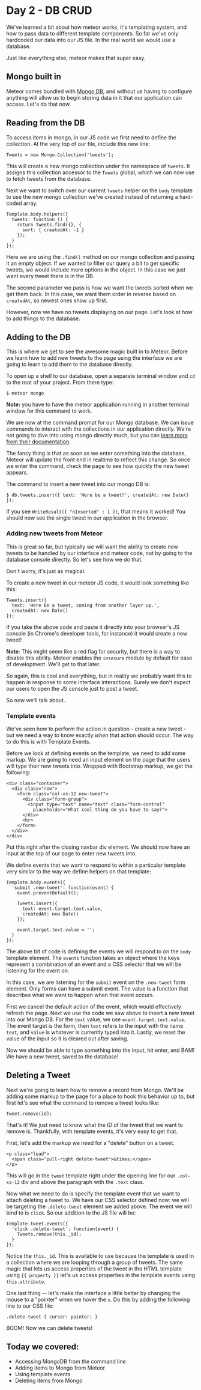 # Day 2 - DB CRUD

We've learned a bit about how meteor works, it's templating system, and how to
pass data to different template components. So far we've only hardcoded our data
into our JS file. In the real world we would use a database.

Just like everything else, meteor makes that super easy.

## Mongo built in

Meteor comes bundled with [Mongo DB](mongodb), and without us having to configure
anything will allow us to begin storing data in it that our application can
access. Let's do that now.

## Reading from the DB

To access items in mongo, in our JS code we first need to define the collection.
At the very top of our file, include this new line:

```
Tweets = new Mongo.Collection('tweets');
```

This will create a new mongo collection under the namespace of `tweets`. It
assigns this collection accessor to the `Tweets` global, which we can now use to
fetch tweets from the database.

Next we want to switch over our current `tweets` helper on the `body` template
to use the new mongo collection we've created instead of returning a hard-coded
array.

```
Template.body.helpers({
  tweets: function () {
    return Tweets.find({}, {
      sort: { createdAt: -1 }
    });
  }
});
```

Here we are using the `.find()` method on our mongo collection and passing it an
empty object. If we wanted to filter our query a bit to get specific tweets, we
would include more options in the object. In this case we just want every tweet
there is in the DB.

The second parameter we pass is how we want the tweets sorted when we get them
back. In this case, we want them order in reverse based on `createdAt`, so
newest ones show up first.

However, now we have no tweets displaying on our page. Let's look at how to add
things to the database.

## Adding to the DB

This is where we get to see the awesome magic built in to Meteor. Before we
learn how to add new tweets to the page using the interface we are going to
learn to add them to the database directly.

To open up a shell to our database, open a separate terminal window and `cd` to
the root of your project. From there type:

```
$ meteor mongo
```

**Note:** you have to have the meteor application running in another terminal
window for this command to work. 

We are now at the command prompt for our Mongo database. We can issue commands
to interact with the collections in our application directly. We're not going to
dive into using mongo directly much, but you can [learn more from their
documentation](mongodocs).

The fancy thing is that as soon as we enter something into the database, Meteor
will update the front end in realtime to reflect this change. So once we enter
the command, check the page to see how quickly the new tweet appears.

The command to insert a new tweet into our mongo DB is:

```
$ db.tweets.insert({ text: 'Here be a tweet!', createdAt: new Date() });
```

If you see `WriteResult({ "nInserted" : 1 })`, that means it worked! You should
now see the single tweet in our application in the browser.

### Adding new tweets from Meteor

This is great so far, but typically we will want the ability to create new
tweets to be handled by our interface and meteor code, not by going to the
database console directly. So let's see how we do that.

Don't worry, it's just as magical.

To create a new tweet in our meteor JS code, it would look something like this:

```
Tweets.insert({
  text: 'Here be a tweet, coming from another layer up.',
  createdAt: new Date()
});
```

If you take the above code and paste it directly into your browser's JS console
(in Chrome's developer tools, for instance) it would create a new tweet!

**Note**: This might seem like a red flag for security, but there is a way to
disable this ability. Meteor enables the `insecure` module by default for ease
of development. We'll get to that later.

So again, this is cool and everything, but in reality we probably want this to
happen in response to some interface interactions. Surely we don't expect our
users to open the JS console just to post a tweet.

So now we'll talk about..

### Template events

We've seen how to perform the action in question - create a new tweet - but we
need a way to know exactly *when* that action should occur. The way to do this
is with Template Events.

Before we look at defining events on the template, we need to add some markup.
We are going to need an input element on the page that the users will type their
new tweets into. Wrapped with Bootstrap markup, we get the following:

```
<div class="container">
  <div class="row">
    <form class="col-xs-12 new-tweet">
      <div class="form-group">
        <input type="text" name="text" class="form-control"
          placeholder="What cool thing do you have to say?">
      </div>
      <hr>
    </form>
  </div>
</div>
```

Put this right after the closing navbar div element. We should now have an input
at the top of our page to enter new tweets into.

We define events that we want to respond to within a particular template very
similar to the way we define helpers on that template:

```
Template.body.events({
  'submit .new-tweet': function(event) {
    event.preventDefault();

    Tweets.insert({
      text: event.target.text.value,
      createdAt: new Date()
    });

    event.target.text.value = '';
  }
});
```

The above bit of code is defining the events we will respond to on the `body`
template element. The `events` function takes an object where the keys represent
a combination of an event and a CSS selector that we will be listening for the
event on.

In this case, we are listening for the `submit` event on the `.new-tweet` form
element. Only forms can have a submit event. The value is a function that
describes what we want to happen when that event occurs.

First we cancel the default action of the event, which would effectively refresh
the page. Next we use the code we saw above to insert a new tweet into our Mongo
DB. For the `text` value, we use `event.target.text.value`. The event target is
the form, then `text` refers to the input with the name `text`, and `value` is
whatever is currently typed into it. Lastly, we reset the value of the input so
it is cleared out after saving.

Now we should be able to type something into the input, hit enter, and BAM! We
have a new tweet, saved to the database!

## Deleting a Tweet

Next we're going to learn how to remove a record from Mongo. We'll be adding
some markup to the page for a place to hook this behavior up to, but first let's
see what the command to remove a tweet looks like:

```
Tweet.remove(id);
```

That's it! We just need to know what the ID of the tweet that we want to remove
is. Thankfully, with template events, it's very easy to get that.

First, let's add the markup we need for a "delete" button on a tweet.

```
<p class="lead">
  <span class="pull-right delete-tweet">&times;</span>
</p>
```

This will go in the `tweet` template right under the opening line for our
`.col-xs-12` div and above the paragraph with the `.text` class.

Now what we need to do is specify the template event that we want to attach
deleting a tweet to. We have our CSS selector defined now: we will be targeting
the `.delete-tweet` element we added above. The event we will bind to is
`click`. So our addition to the JS file will be:

```
Template.tweet.events({
  'click .delete-tweet': function(event) {
    Tweets.remove(this._id);
  }
});
```

Notice the `this._id`. This is available to use because the template is used in
a collection where we are looping through a group of tweets. The same magic that
lets us access properties of the tweet in the HTML template using `{{ property
}}` let's us access properties in the template events using `this.attribute`.

One last thing -- let's make the interface a little better by changing the mouse
to a "pointer" when we hover the `x`. Do this by adding the following line to
our CSS file:

```
.delete-tweet { cursor: pointer; }
```

BOOM! Now we can delete tweets!


## Today we covered:

* Accessing MongoDB from the command line
* Adding items to Mongo from Meteor
* Using template events
* Deleting items from Mongo



[mongodb]: https://www.mongodb.com/
[mongodocs]: https://docs.mongodb.org/manual/
